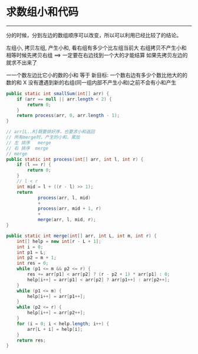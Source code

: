 # 求数组小和代码

---

分的时候，分到左边的数组顺序可以改变，所以可以利用已经比较了的结论。

左组小, 拷贝左组, 产生小和, 看右组有多少个比左组当前大
右组拷贝不产生小和
相等时候先拷贝右组 ==> 一定要在右边找到一个大的才能结算
 如果先拷贝左边的就求不出来了

一一个数左边比它小的数的小和 等于 
新目标: 一个数右边有多少个数比他大的的数的和
X 没有遭遇到新的右组(同一组内部不产生小和)之前不会有小和产生

```java
public static int smallSum(int[] arr) {
    if (arr == null || arr.length < 2) {
        return 0;
    }
    return process(arr, 0, arr.length - 1);
}

// arr[L..R]既要排好序，也要求小和返回
// 所有merge时，产生的小和，累加
// 左 排序   merge
// 右 排序  merge
// merge
public static int process(int[] arr, int l, int r) {
    if (l == r) {
        return 0;
    }
    // l < r
    int mid = l + ((r - l) >> 1);
    return 
            process(arr, l, mid) 
            + 
            process(arr, mid + 1, r) 
            + 
            merge(arr, l, mid, r);
}

public static int merge(int[] arr, int L, int m, int r) {
    int[] help = new int[r - L + 1];
    int i = 0;
    int p1 = L;
    int p2 = m + 1;
    int res = 0;
    while (p1 <= m && p2 <= r) {
        res += arr[p1] < arr[p2] ? (r - p2 + 1) * arr[p1] : 0;
        help[i++] = arr[p1] < arr[p2] ? arr[p1++] : arr[p2++];
    }
    while (p1 <= m) {
        help[i++] = arr[p1++];
    }
    while (p2 <= r) {
        help[i++] = arr[p2++];
    }
    for (i = 0; i < help.length; i++) {
        arr[L + i] = help[i];
    }
    return res;
}

```